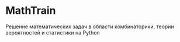 # MathTrain
Решение математических задач в области комбинаторики, теории вероятностей и статистики на Python
